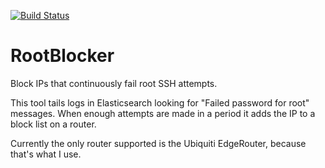 [![Build Status](https://travis-ci.com/dparrish/rootblocker.svg?branch=master)](https://travis-ci.com/dparrish/rootblocker)

# RootBlocker

Block IPs that continuously fail root SSH attempts.

This tool tails logs in Elasticsearch looking for "Failed password for root" messages. When enough attempts are made in a period it adds the IP to a block list on a router.

Currently the only router supported is the Ubiquiti EdgeRouter, because that's what I use.
